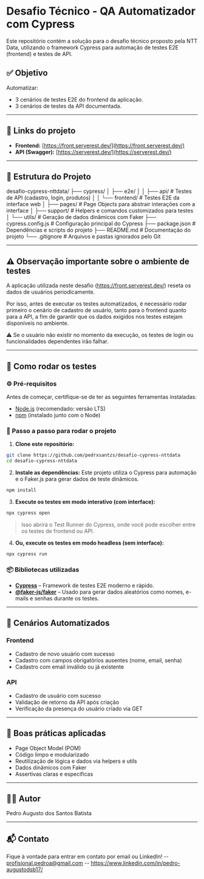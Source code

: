 # Desafio Técnico - QA Automatizador com Cypress

Este repositório contém a solução para o desafio técnico proposto pela NTT Data, utilizando o framework Cypress para automação de testes E2E (frontend) e testes de API.

## ✅ Objetivo

Automatizar:
- 3 cenários de testes E2E do frontend da aplicação.
- 3 cenários de testes da API documentada.

---

## 🔗 Links do projeto

- **Frontend:** [https://front.serverest.dev/](https://front.serverest.dev/)
- **API (Swagger):** [https://serverest.dev/](https://serverest.dev/)

---

## 📁 Estrutura do Projeto

desafio-cypress-nttdata/
├── cypress/
│   ├── e2e/
│   │   ├── api/               # Testes de API (cadastro, login, produtos)
│   │   └── frontend/          # Testes E2E da interface web
│   ├── pages/                 # Page Objects para abstrair interações com a interface
│   ├── support/               # Helpers e comandos customizados para testes
│   └── utils/                 # Geração de dados dinâmicos com Faker
├── cypress.config.js          # Configuração principal do Cypress
├── package.json               # Dependências e scripts do projeto
├── README.md                  # Documentação do projeto
└── .gitignore                 # Arquivos e pastas ignorados pelo Git

---

## ⚠️ Observação importante sobre o ambiente de testes
A aplicação utilizada neste desafio (https://front.serverest.dev/) reseta os dados de usuários periodicamente.

Por isso, antes de executar os testes automatizados, é necessário rodar primeiro o cenário de cadastro de usuário, tanto para o frontend quanto para a API, a fim de garantir que os dados exigidos nos testes estejam disponíveis no ambiente.

⚠️ Se o usuário não existir no momento da execução, os testes de login ou funcionalidades dependentes irão falhar.

---

## 🧪 Como rodar os testes
### ⚙️ Pré-requisitos

Antes de começar, certifique-se de ter as seguintes ferramentas instaladas:

- [Node.js](https://nodejs.org/) (recomendado: versão LTS)
- [npm](https://www.npmjs.com/) (instalado junto com o Node)

### 🚀 Passo a passo para rodar o projeto

1. **Clone este repositório:**
```bash
git clone https://github.com/pedrxsantzs/desafio-cypress-nttdata
cd desafio-cypress-nttdata
```

2. **Instale as dependências:**
Este projeto utiliza o Cypress para automação e o Faker.js para gerar dados de teste dinâmicos.
```bash
npm install
```

3. **Execute os testes em modo interativo (com interface):**
```bash
npx cypress open
```

> Isso abrirá o Test Runner do Cypress, onde você pode escolher entre os testes de frontend ou API.

4. **Ou, execute os testes em modo headless (sem interface):**
```bash
npx cypress run
```

### 📦 Bibliotecas utilizadas

- **[Cypress](https://www.cypress.io/)** – Framework de testes E2E moderno e rápido.
- **[@faker-js/faker](https://github.com/faker-js/faker)** – Usado para gerar dados aleatórios como nomes, e-mails e senhas durante os testes.

---

## 📌 Cenários Automatizados

### Frontend
- Cadastro de novo usuário com sucesso
- Cadastro com campos obrigatórios ausentes (nome, email, senha)
- Cadastro com email inválido ou já existente

### API
- Cadastro de usuário com sucesso
- Validação de retorno da API após criação
- Verificação da presença do usuário criado via GET

---

## 🧠 Boas práticas aplicadas

- Page Object Model (POM)
- Código limpo e modularizado
- Reutilização de lógica e dados via helpers e utils
- Dados dinâmicos com Faker
- Assertivas claras e específicas

---

## 👨‍💻 Autor

Pedro Augusto dos Santos Batista

---

## 📬 Contato

Fique à vontade para entrar em contato por email ou LinkedIn!
-- profisional.pedroa@gmail.com
-- https://www.linkedin.com/in/pedro-augustodsb17/